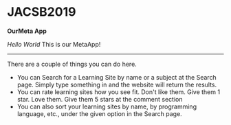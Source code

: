 # JACSB2019
**OurMeta App**

*Hello World* This is our MetaApp!

___________________________________________________________________________________________________________________________________________

There are a couple of things you can do here. 
- You can Search for a Learning Site by name or a subject at the Search page. Simply type something in and the website will return the results.
- You can rate learning sites how you see fit. Don't like them. Give them 1 star. Love them. Give them 5 stars at the comment section
- You can also sort your learning sites by name, by programming language, etc., under the given option in the Search page. 
